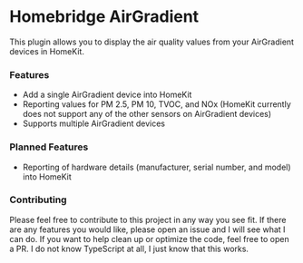 # Homebridge AirGradient

This plugin allows you to display the air quality values from your AirGradient devices in HomeKit.

### Features

 - Add a single AirGradient device into HomeKit
 - Reporting values for PM 2.5, PM 10, TVOC, and NOx (HomeKit currently does not support any of the other sensors on AirGradient devices)
 - Supports multiple AirGradient devices

### Planned Features

 - Reporting of hardware details (manufacturer, serial number, and model) into HomeKit

### Contributing

Please feel free to contribute to this project in any way you see fit. If there are any features you would like, please open an issue and I will see what I can do. If you want to help clean up or optimize the code, feel free to open a PR. I do not know TypeScript at all, I just know that this works.